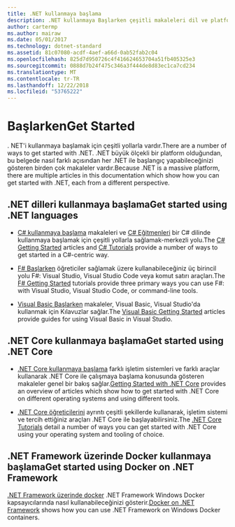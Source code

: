 ```yaml
---
title: .NET kullanmaya başlama
description: .NET kullanmaya Başlarken çeşitli makaleleri dil ve platform açısından hem de listeler.
author: cartermp
ms.author: mairaw
ms.date: 05/01/2017
ms.technology: dotnet-standard
ms.assetid: 81c07080-acdf-4aef-a66d-0ab52fab2c04
ms.openlocfilehash: 825d7d950726c4f416624653704a51fb405325e3
ms.sourcegitcommit: 0888d7b24f475c346a3f444de8d83ec1ca7cd234
ms.translationtype: MT
ms.contentlocale: tr-TR
ms.lasthandoff: 12/22/2018
ms.locfileid: "53765222"
---
```

# <a name="get-started"></a><span data-ttu-id="6d172-103">Başlarken</span><span class="sxs-lookup"><span data-stu-id="6d172-103">Get Started</span></span>

<span data-ttu-id="6d172-104">. NET'i kullanmaya başlamak için çeşitli yollarla vardır.</span><span class="sxs-lookup"><span data-stu-id="6d172-104">There are a number of ways to get started with .NET.</span></span> <span data-ttu-id="6d172-105">.NET büyük ölçekli bir platform olduğundan, bu belgede nasıl farklı açısından her .NET ile başlangıç yapabileceğinizi gösteren birden çok makaleler vardır.</span><span class="sxs-lookup"><span data-stu-id="6d172-105">Because .NET is a massive platform, there are multiple articles in this documentation which show how you can get started with .NET, each from a different perspective.</span></span>

## <a name="get-started-using-net-languages"></a><span data-ttu-id="6d172-106">.NET dilleri kullanmaya başlama</span><span class="sxs-lookup"><span data-stu-id="6d172-106">Get started using .NET languages</span></span>

* <span data-ttu-id="6d172-107">[C# kullanmaya başlama](../csharp/getting-started/index.md) makaleleri ve [C# Eğitmenleri](../csharp/tutorials/index.md) bir C# dilinde kullanmaya başlamak için çeşitli yollarla sağlamak-merkezli yolu.</span><span class="sxs-lookup"><span data-stu-id="6d172-107">The [C# Getting Started](../csharp/getting-started/index.md) articles and [C# Tutorials](../csharp/tutorials/index.md) provide a number of ways to get started in a C#-centric way.</span></span>

* <span data-ttu-id="6d172-108">[ F# Başlarken](../fsharp/tutorials/getting-started/index.md) öğreticiler sağlamak üzere kullanabileceğiniz üç birincil yolu F#: Visual Studio, Visual Studio Code veya komut satırı araçları.</span><span class="sxs-lookup"><span data-stu-id="6d172-108">The [F# Getting Started](../fsharp/tutorials/getting-started/index.md) tutorials provide three primary ways you can use F#: with Visual Studio, Visual Studio Code, or command-line tools.</span></span>

* <span data-ttu-id="6d172-109">[Visual Basic Başlarken](../visual-basic/getting-started/index.md) makaleler, Visual Basic, Visual Studio'da kullanmak için Kılavuzlar sağlar.</span><span class="sxs-lookup"><span data-stu-id="6d172-109">The [Visual Basic Getting Started](../visual-basic/getting-started/index.md) articles provide guides for using Visual Basic in Visual Studio.</span></span>

## <a name="get-started-using-net-core"></a><span data-ttu-id="6d172-110">.NET Core kullanmaya başlama</span><span class="sxs-lookup"><span data-stu-id="6d172-110">Get started using .NET Core</span></span>

* <span data-ttu-id="6d172-111">[.NET Core kullanmaya başlama](../core/get-started.md) farklı işletim sistemleri ve farklı araçlar kullanarak .NET Core ile çalışmaya başlama konusunda gösteren makaleler genel bir bakış sağlar.</span><span class="sxs-lookup"><span data-stu-id="6d172-111">[Getting Started with .NET Core](../core/get-started.md) provides an overview of articles which show how to get started with .NET Core on different operating systems and using different tools.</span></span>

* <span data-ttu-id="6d172-112">[.NET Core öğreticilerini](../core/tutorials/index.md) ayrıntı çeşitli şekillerde kullanarak, işletim sistemi ve tercih ettiğiniz araçları .NET Core ile başlayabilirsiniz.</span><span class="sxs-lookup"><span data-stu-id="6d172-112">The [.NET Core Tutorials](../core/tutorials/index.md) detail a number of ways you can get started with .NET Core using your operating system and tooling of choice.</span></span>

## <a name="get-started-using-docker-on-net-framework"></a><span data-ttu-id="6d172-113">.NET Framework üzerinde Docker kullanmaya başlama</span><span class="sxs-lookup"><span data-stu-id="6d172-113">Get started using Docker on .NET Framework</span></span>

<span data-ttu-id="6d172-114">[.NET Framework üzerinde docker](../framework/docker/index.md) .NET Framework Windows Docker kapsayıcılarında nasıl kullanabileceğinizi gösterir.</span><span class="sxs-lookup"><span data-stu-id="6d172-114">[Docker on .NET Framework](../framework/docker/index.md) shows how you can use .NET Framework on Windows Docker containers.</span></span>
